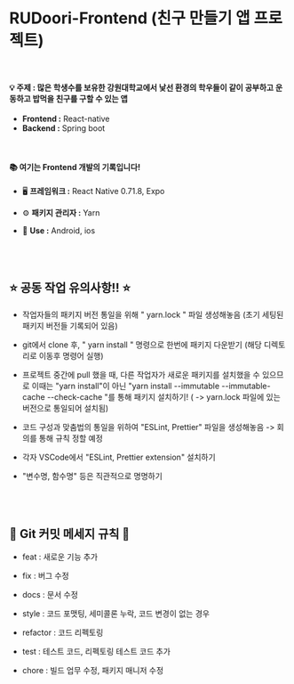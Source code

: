 # RUDoori-Frontend (친구 만들기 앱 프로젝트)

<br>

#### 💡 주제 : 많은 학생수를 보유한 강원대학교에서 낯선 환경의 학우들이 같이 공부하고 운동하고 밥먹을 친구를 구할 수 있는 앱
- **Frontend :** React-native
- **Backend :** Spring boot

<br>

#### 📚 여기는 Frontend 개발의 기록입니다!


- 🖥 **프레임워크 :** React Native 0.71.8, Expo
  
- ⚙ **패키지 관리자 :** Yarn

- 📲 **Use :** Android, ios

<br><br>

## ⭐ 공동 작업 유의사항!! ⭐

- 작업자들의 패키지 버전 통일을 위해 " yarn.lock " 파일 생성해놓음 (초기 세팅된 패키지 버전들 기록되어 있음)
  
- git에서 clone 후, " yarn install " 명령으로 한번에 패키지 다운받기 (해당 디렉토리로 이동후 명령어 실행)
- 프로젝트 중간에 pull 했을 때, 다른 작업자가 새로운 패키지를 설치했을 수 있으므로 이때는 "yarn install"이 아닌 "yarn install --immutable --immutable-cache --check-cache
"를 통해 패키지 설치하기!
  ( -> yarn.lock 파일에 있는 버전으로 통일되어 설치됨)
- 코드 구성과 맞춤법의 통일을 위하여 "ESLint, Prettier" 파일을 생성해놓음 -> 회의를 통해 규칙 정할 예정
- 각자 VSCode에서 "ESLint, Prettier extension" 설치하기
- "변수명, 함수명" 등은 직관적으로 명명하기

<br><br>

## 🔖 Git 커밋 메세지 규칙 🔖

- feat : 새로운 기능 추가
  
- fix : 버그 수정
- docs : 문서 수정
- style : 코드 포맷팅, 세미콜론 누락, 코드 변경이 없는 경우
- refactor : 코드 리펙토링
- test : 테스트 코드, 리펙토링 테스트 코드 추가
- chore : 빌드 업무 수정, 패키지 매니저 수정
